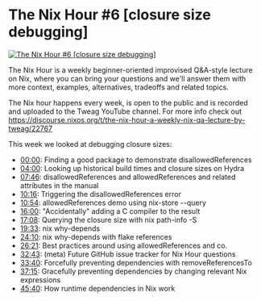 # The Nix Hour #6 [closure size debugging]

[![The Nix Hour #6 [closure size debugging]](https://img.youtube.com/vi/U_DVlJHwyA4/0.jpg)](https://www.youtube.com/watch?v=U_DVlJHwyA4)

The Nix Hour is a weekly beginner-oriented improvised Q&A-style lecture on Nix, where you can bring your questions and we'll answer them with more context, examples, alternatives, tradeoffs and related topics.

The Nix hour happens every week, is open to the public and is recorded and uploaded to the Tweag YouTube channel. For more info check out https://discourse.nixos.org/t/the-nix-hour-a-weekly-nix-qa-lecture-by-tweag/22767

This week we looked at debugging closure sizes:

* [00:00](https://www.youtube.com/watch?v=U_DVlJHwyA4&t=0): Finding a good package to demonstrate disallowedReferences
* [04:00](https://www.youtube.com/watch?v=U_DVlJHwyA4&t=240): Looking up historical build times and closure sizes on Hydra
* [07:46](https://www.youtube.com/watch?v=U_DVlJHwyA4&t=466): disallowedReferences and allowedReferences and related attributes in the manual
* [10:16](https://www.youtube.com/watch?v=U_DVlJHwyA4&t=616): Triggering the disallowedReferences error
* [10:54](https://www.youtube.com/watch?v=U_DVlJHwyA4&t=654): allowedReferences demo using nix-store --query
* [16:00](https://www.youtube.com/watch?v=U_DVlJHwyA4&t=960): "Accidentally" adding a C compiler to the result
* [17:08](https://www.youtube.com/watch?v=U_DVlJHwyA4&t=1028): Querying the closure size with nix path-info -S
* [19:33](https://www.youtube.com/watch?v=U_DVlJHwyA4&t=1173): nix why-depends
* [24:10](https://www.youtube.com/watch?v=U_DVlJHwyA4&t=1450): nix why-depends with flake references
* [26:21](https://www.youtube.com/watch?v=U_DVlJHwyA4&t=1581): Best practices around using allowedReferences and co.
* [32:43](https://www.youtube.com/watch?v=U_DVlJHwyA4&t=1963): (meta) Future GitHub issue tracker for Nix Hour questions
* [33:40](https://www.youtube.com/watch?v=U_DVlJHwyA4&t=2020): Forcefully preventing dependencies with removeReferencesTo
* [37:15](https://www.youtube.com/watch?v=U_DVlJHwyA4&t=2235): Gracefully preventing dependencies by changing relevant Nix expressions
* [45:40](https://www.youtube.com/watch?v=U_DVlJHwyA4&t=2740): How runtime dependencies in Nix work
